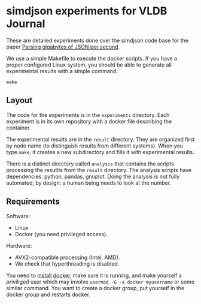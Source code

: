 # simdjson experiments for VLDB Journal

These are detailed experiments done over the simdjson code base for the paper [Parsing gigabytes of JSON per second](https://arxiv.org/abs/1902.08318).

We use a simple Makefile to execute the docker scripts. If you have a proper configured Linux system, you should be able to generate all experimental results with a simple command:

```
make
```


## Layout


The code for the experiments is in the `experiments` directory. Each experiment is in its own repository with a docker file describing the container.

The experimental results are in the `result` directory. They are organized first by node name (to distinguish results from different systems). When you type `make`, it creates a new subdirectory and fills it with experimental results.

There is a distinct directory called `analysis` that contains the scripts processing the resutlts from the `result` directory. The analysis scripts have dependencies: python, pandas, gnuplot.  Doing the analysis is not fully automated, by design: a human being needs to look at the number.

## Requirements

Software:
- Linux 
- Docker (you need privileged access).

Hardware:
- AVX2-compatible processing (Intel, AMD).
- We check that hyperthreading is disabled.

You need to [install docker](https://docs.docker.com/v17.12/install/#supported-platforms), make sure it is running,  and make yourself a priviliged user which may involve `usermod -G -a docker myusername` or some similar command. You want to create a docker group, put yourself in the docker group and restarts docker.
